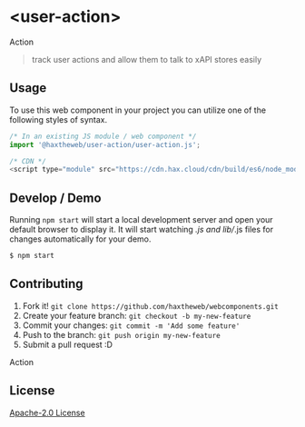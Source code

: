 # &lt;user-action&gt;

Action
> track user actions and allow them to talk to xAPI stores easily

## Usage
To use this web component in your project you can utilize one of the following styles of syntax.

```js
/* In an existing JS module / web component */
import '@haxtheweb/user-action/user-action.js';

/* CDN */
<script type="module" src="https://cdn.hax.cloud/cdn/build/es6/node_modules/@haxtheweb/user-action/user-action.js"></script>
```

## Develop / Demo
Running `npm start` will start a local development server and open your default browser to display it. It will start watching *.js and lib/*.js files for changes automatically for your demo.
```bash
$ npm start
```


## Contributing

1. Fork it! `git clone https://github.com/haxtheweb/webcomponents.git`
2. Create your feature branch: `git checkout -b my-new-feature`
3. Commit your changes: `git commit -m 'Add some feature'`
4. Push to the branch: `git push origin my-new-feature`
5. Submit a pull request :D

Action

## License
[Apache-2.0 License](http://opensource.org/licenses/Apache-2.0)